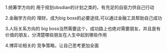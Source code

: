 1.统筹学方向的
用于规划obsdian的计划之类的，有充足的自驱力供自己行动 

2.金融学方向的 
理财，成为big boss的必要途径,可以通过金融工具帮助自己成功

3.人际关系方向的
big boss当然需要这个，成功路上也绝对需要朋友，并且是有价值的朋友，分清楚哪些朋友在人生中起到哪些作用

4.博弈论相关的
竞争策略，让自己思考更加全面


